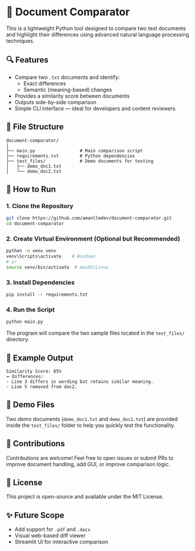 
# 📝 Document Comparator

This is a lightweight Python tool designed to compare two text documents and highlight their differences using advanced natural language processing techniques.

## 🔍 Features

- Compare two `.txt` documents and identify:
  - Exact differences
  - Semantic (meaning-based) changes
- Provides a similarity score between documents
- Outputs side-by-side comparison
- Simple CLI interface — ideal for developers and content reviewers

## 📁 File Structure

```
document-comparator/
│
├── main.py                 # Main comparison script
├── requirements.txt        # Python dependencies
├── test_files/             # Demo documents for testing
│   ├── demo_doc1.txt
│   └── demo_doc2.txt
```

## 🚀 How to Run

### 1. Clone the Repository

```bash
git clone https://github.com/amanllmdev/document-comparator.git
cd document-comparator
```

### 2. Create Virtual Environment (Optional but Recommended)

```bash
python -m venv venv
venv\Scripts\activate    # Windows
# or
source venv/bin/activate  # macOS/Linux
```

### 3. Install Dependencies

```bash
pip install -r requirements.txt
```

### 4. Run the Script

```bash
python main.py
```

The program will compare the two sample files located in the `test_files/` directory.

## 🧪 Example Output

```
Similarity Score: 85%
➖ Differences:
- Line 3 differs in wording but retains similar meaning.
- Line 5 removed from doc2.
```

## 📄 Demo Files

Two demo documents (`demo_doc1.txt` and `demo_doc2.txt`) are provided inside the `test_files/` folder to help you quickly test the functionality.

## 🤝 Contributions

Contributions are welcome! Feel free to open issues or submit PRs to improve document handling, add GUI, or improve comparison logic.

## 📜 License

This project is open-source and available under the MIT License.

## ✨ Future Scope

- Add support for `.pdf` and `.docx`
- Visual web-based diff viewer
- Streamlit UI for interactive comparison
